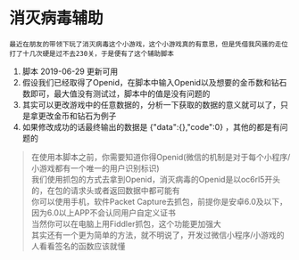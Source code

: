 # 消灭病毒辅助

```
最近在朋友的带领下玩了消灭病毒这个小游戏，这个小游戏真的有意思，但是凭借我风骚的走位打了十几次硬是过不去230关，于是便有了这个辅助脚本
```
  
1. 脚本 2019-06-29 更新可用    
2. 假设我们已经取得了Openid，在脚本中输入Openid以及想要的金币数和钻石数即可，最大值没有测试过，脚本中的值是没有问题的  
3. 其实可以更改游戏中的任意数据的，分析一下获取的数据的意义就可以了，只是拿更改金币和钻石为例子  
4. 如果修改成功的话最终输出的数据是 {"data":{},"code":0} ，其他的都是有问题的  
  
> 在使用本脚本之前，你需要知道你得Openid(微信的机制是对于每个小程序/小游戏都有一个唯一的用户识别标识)  
> 我们使用抓包的方式去拿到Openid，消灭病毒的Openid是以oc6rl5开头的，在包的请求头或者返回数据中都可能有  
> 你可以使用手机，软件Packet Capture去抓包，前提你是安卓6.0及以下，因为6.0以上APP不会认同用户自定义证书  
> 当然你可以在电脑上用Fiddler抓包，这个功能更加强大  
> 其实还有一个更为简单的方法，就不明说了，开发过微信小程序/小游戏的人看看签名的函数应该就懂  